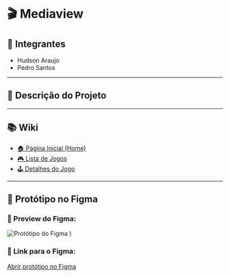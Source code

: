 # 🎬 Mediaview

## 👥 Integrantes
- Hudson Araujo  
- Pedro Santos

---

## 📝 Descrição do Projeto

---

## 📚 Wiki

- [🏠 Página Inicial (Home)](#)
- [🎮 Lista de Jogos](#)
- [🕹️ Detalhes do Jogo](#)

---

## 🧪 Protótipo no Figma

### 📸 Preview do Figma:

![Protótipo do Figma](https://github.com/user-attachments/assets/104b39d0-fa3b-4050-937d-a358e63e1298)
)

### 🔗 Link para o Figma:
[Abrir protótipo no Figma](https://www.figma.com/design/sRLsPSpRKvDtX9T1rvGGVn/Untitled?node-id=0-1&t=0qVADLskjuOnNIA7-1)
